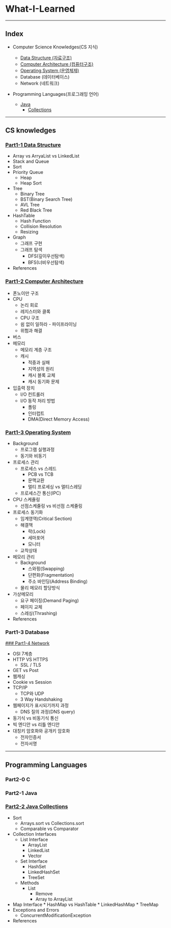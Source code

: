 # What-I-Learned
-------------------------------------------------------
## Index
* Computer Science Knowledges(CS 지식)
  * [Data Structure (자료구조)](#part1-1-data-structure)
  * [Computer Architecture (컴퓨터구조)](#part1-2-computer-architecture)
  * [Operating System (운영체제)](#part1-3-operating-system)
  * Database (데이터베이스)
  * Network (네트워크)

* Programming Languages(프로그래밍 언어)
  * [Java](#part2-1-java)
    * [Collections](#part2-2-collections)
-------------------------------------------------------
## CS knowledges
### [Part1-1 Data Structure](https://github.com/yjna2316/What-I-Learned/blob/master/DataStructure/DataStructure.md)
* Array vs ArryaList vs LinkedList
* Stack and Queue
* Sort
* Priority Queue
  * Heap  
  * Heap Sort
* Tree
  * Binary Tree
  * BST(Binary Search Tree)
  * AVL Tree
  * Red Black Tree
* HashTable
  * Hash Function
  * Collision Resolution
  * Resizing
* Graph
  * 그래프 구현
  * 그래프 탐색
    * DFS(깊이우선탐색)
    * BFS(너비우선탐색)
* References

###  [Part1-2 Computer Architecture](https://github.com/yjna2316/What-I-Learned/blob/master/ComputerArchitecture/ComputerArchitecture.md)

* 폰노이만 구조
* CPU
  * 논리 회로
  * 레지스터와 클록
  * CPU 구조
  * 쉼 없이 일하라 - 파이프라이닝
  * 위험과 해결
* 버스
* 메모리
  * 메모리 계층 구조
  * 캐시
    * 적중과 실패
    * 지역성의 원리
    * 캐시 블록 교체
    * 캐시 동기화 문제
* 입출력 장치
  * I/O 컨트롤러
  * I/O 동작 처리 방법
    * 폴링
    * 인터럽트
    * DMA(Direct Memory Access)

### [Part1-3 Operating System](https://github.com/yjna2316/What-I-Learned/blob/master/OperatingSystem/OperatingSystem.md) 
* Background
  * 프로그램 실행과정
  * 동기와 비동기
* 프로세스 관리
    * 프로세스 vs 스레드
      * PCB vs TCB
      * 문맥교환
      * 멀티 프로세싱 vs 멀티스레딩
    * 프로세스간 통신(IPC)
* CPU 스케쥴링
  * 선점스케쥴링 vs 비선점 스케쥴링
* 프로세스 동기화
  * 임계영역(Critical Section)
  * 해결책
    * 락(Lock)
    * 세마포어
    * 모니터 
  * 교착상태
* 메모리 관리
  * Background
    * 스와핑(Swapping)
    * 단편화(Fragmentation)
    * 주소 바인딩(Address Binding)
  * 물리 메모리 할당방식
* 가상메모리
  * 요구 페이징(Demand Paging)
  * 페이지 교체
  * 스레싱(Thrashing)
* References

### Part1-3 Database

[### Part1-4 Network](https://github.com/yjna2316/What-I-Learned/blob/master/Network/Network.md)
* OSI 7계층 
* HTTP VS HTTPS
  * SSL / TLS
* GET vs Post
* 웹캐싱
* Cookie vs Session
* TCP/IP
  * TCP와 UDP
  * 3 Way Handshaking
* 웹페이지가 표시되기까지 과정
  * DNS 질의 과정(DNS query)
* 동기식 vs 비동기식 통신
* 빅 엔디안 vs 리틀 엔디안
* 대칭키 암호화와 공개키 암호화
  * 전자인증서
  * 전자서명
-----------------------------------------------------------------------
## Programming Languages
### Part2-0 C
### Part2-1 Java
### [Part2-2 Java Collections](https://github.com/yjna2316/What-I-Learned/blob/master/Java/Collections.md)
* Sort
    * Arrays.sort vs Collections.sort
    * Comparable vs Comparator
* Collection Interfaces 
    * List Interface
        * ArrayList
        * LinkedList
        * Vector    
     * Set Interface
        * HashSet 
        * LinkedHashSet
        * TreeSet        
    * Methods
        * List
            * Remove
            * Array to ArrayList
* Map Interface
        * HashMap vs HashTable 
        * LinkedHashMap
        * TreeMap 
* Exceptions and Errors
    * ConcurrentModificationException
* References

